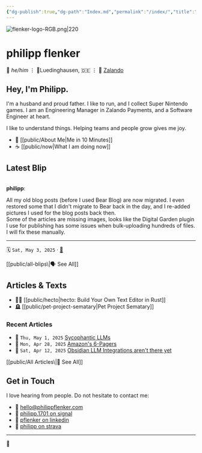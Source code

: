 ```yaml
---
{"dg-publish":true,"dg-path":"Index.md","permalink":"/index/","title":"this is philipp","tags":["gardenEntry"]}
---
```


![flenker-logo-RGB.png|220](/img/user/attachments/flenker-logo-RGB.png)

# philipp flenker
💬 _he/him_ ⋮ 📍Luedinghausen, 🇩🇪 ⋮ 💼 [Zalando](https://engineering.zalando.com/)

## Hey, I'm Philipp.
I'm a husband and proud father. I like to run, and I collect Super Nintendo games. I am an Engineering Manager in Zalando Payments, and a Software Engineer at heart.

I like to understand things. Helping teams and people grow gives me joy.

- 🪪 [[public/About Me\|Me in 10 Minutes]]
- ☕ [[public/now\|What I am doing now]]

## Latest Blip
<span><span><span alt="20250503104999 > ^blip" src="20250503104999#^blip" class="internal-embed markdown-embed inline-embed is-loaded"><div class="markdown-embed-title"></div><div class="markdown-preview-view markdown-rendered show-indentation-guide node-insert-event"><div data-callout-metadata="" data-callout-fold="" data-callout="summary" class="callout node-insert-event"><div class="callout-title" dir="auto"><div class="callout-icon"><svg width="16" height="16"></svg></div><div class="callout-title-inner"><strong>philipp</strong>:</div></div><div class="callout-content">
<p dir="auto">All my old blog posts (before I used Bear Blog) are now migrated. I even restored some that I didn't migrate to Bear back in the day, and I re-added pictures I used for the blog posts back then.<br>
Some of the articles are missing images, looks like the Digital Garden plugin I use for publishing has some issues when bulk-uploading hundreds of files. I will fix these manually.</p>
<hr>
<p dir="auto">🗓️ <span><span><code>Sat, May 3, 2025</code></span></span> <span><span></span></span>  · <a data-tooltip-position="top" aria-label="public/blips/20250503104999" data-href="public/blips/20250503104999" href="public/blips/20250503104999" class="internal-link" target="_blank" rel="noopener nofollow">🔗</a></p>
</div></div></div></span></span></span>
[[public/all-blips\|🗣️ See All]]

## Articles & Texts
- 🧑‍💻 [[public/hecto\|hecto: Build Your Own Text Editor in Rust]]
- 🪦 [[public/pet-project-sematary\|Pet Project Sematary]]

### Recent Articles
<div><ul class="dataview list-view-ul"><li><span>📆 <code>Thu, May 1, 2025</code> <a data-tooltip-position="top" aria-label="public/Sycophantic LLMs" data-href="public/Sycophantic LLMs" href="public/Sycophantic LLMs" class="internal-link" target="_blank" rel="noopener nofollow">Sycophantic LLMs</a></span></li><li><span>📆 <code>Mon, Apr 28, 2025</code> <a data-tooltip-position="top" aria-label="public/Amazon 6 pager" data-href="public/Amazon 6 pager" href="public/Amazon 6 pager" class="internal-link" target="_blank" rel="noopener nofollow">Amazon's 6-Pagers</a></span></li><li><span>📆 <code>Sat, Apr 12, 2025</code> <a data-tooltip-position="top" aria-label="public/obsidian-llm-integrations-arent-there-yet" data-href="public/obsidian-llm-integrations-arent-there-yet" href="public/obsidian-llm-integrations-arent-there-yet" class="internal-link" target="_blank" rel="noopener nofollow">Obsidian LLM Integrations aren't there yet</a></span></li></ul></div>
[[public/All Articles\|📝 See All]]

## Get in Touch
I love hearing from people. Do not hesitate to contact me:
- 📧 [hello@philippflenker.com](mailto:hello@philippflenker.com)
- 🔐 [philipp.1701 on signal](https://signal.me/#eu/gs5cb8Xjs5Pqo2UFnMnBASqp936nLEPIhjKqPTJFxZZES2C9blBNQ4RWZycBUSLM)
- 👔 [pflenker on linkedin](https://de.linkedin.com/in/pflenker)
- 👟 [philipp on strava](https://www.strava.com/athletes/126345196)

- - -

👾
